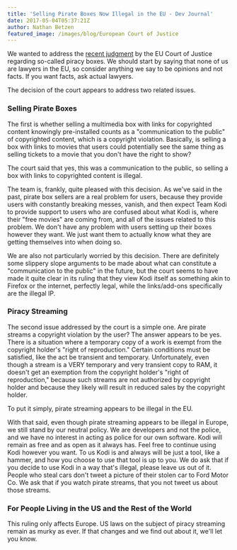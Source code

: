 ```yaml
---
title: 'Selling Pirate Boxes Now Illegal in the EU - Dev Journal'
date: 2017-05-04T05:37:21Z
author: Nathan Betzen
featured_image: /images/blog/European Court of Justice
---
```

We wanted to address the [recent judgment](http://curia.europa.eu/jcms/upload/docs/application/pdf/2017-04/cp170040en.pdf) by the EU Court of Justice regarding so-called piracy boxes. We should start by saying that none of us are lawyers in the EU, so consider anything we say to be opinions and not facts. If you want facts, ask actual lawyers.

 The decision of the court appears to address two related issues.

 ### Selling Pirate Boxes

 The first is whether selling a multimedia box with links for copyrighted content knowingly pre-installed counts as a "communication to the public" of copyrighted content, which is a copyright violation. Basically, is selling a box with links to movies that users could potentially see the same thing as selling tickets to a movie that you don't have the right to show?

  The court said that yes, this was a communication to the public, so selling a box with links to copyrighted content is illegal. 

 The team is, frankly, quite pleased with this decision. As we've said in the past, pirate box sellers are a real problem for users, because they provide users with constantly breaking messes, vanish, and then expect Team Kodi to provide support to users who are confused about what Kodi is, where their "free movies" are coming from, and all of the issues related to this problem. We don't have any problem with users setting up their boxes however they want. We just want them to actually know what they are getting themselves into when doing so.

 We are also not particularly worried by this decision. There are definitely some slippery slope arguments to be made about what can constitute a "communication to the public" in the future, but the court seems to have made it quite clear in its ruling that they view Kodi itself as something akin to Firefox or the internet, perfectly legal, while the links/add-ons specifically are the illegal IP. 

 ### Piracy Streaming

 The second issue addressed by the court is a simple one. Are pirate streams a copyright violation by the user? The answer appears to be yes. There is a situation where a temporary copy of a work is exempt from the copyright holder's "right of reproduction." Certain conditions must be satisfied, like the act be transient and temporary. Unfortunately, even though a stream is a VERY temporary and very transient copy to RAM, it doesn't get an exemption from the copyright holder's "right of reproduction," because such streams are not authorized by copyright holder and because they likely will result in reduced sales by the copyright holder.

 To put it simply, pirate streaming appears to be illegal in the EU. 

 With that said, even though pirate streaming appears to be illegal in Europe, we still stand by our neutral policy. We are developers and not the police, and we have no interest in acting as police for our own software. Kodi will remain as free and as open as it always has. Feel free to continue using Kodi however you want. To us Kodi is and always will be just a tool, like a hammer, and how you choose to use that tool is up to you. We do ask that if you decide to use Kodi in a way that's illegal, please leave us out of it. People who steal cars don't tweet a picture of their stolen car to Ford Motor Co. We ask that if you watch pirate streams, that you not tweet us about those streams. 

 ### For People Living in the US and the Rest of the World

 This ruling only affects Europe. US laws on the subject of piracy streaming remain as murky as ever. If that changes and we find out about it, we'll let you know. 

 